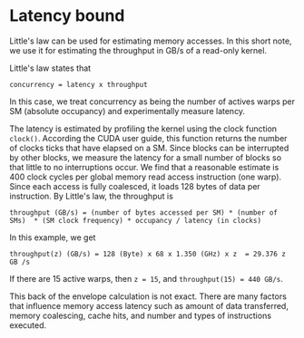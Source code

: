 # Latency bound

Little's law can be used for estimating memory accesses. In this short note, we use it for
estimating the throughput in GB/s of a read-only kernel. 

Little's law states that
```
concurrency = latency x throughput
```
In this case, we treat concurrency as being the number of actives warps per SM (absolute occupancy)
and experimentally measure latency. 

The latency is estimated by profiling the kernel using the clock
function `clock()`. According the CUDA user guide, this function returns the number of clocks ticks
that have elapsed on a SM. Since blocks can be interrupted by other blocks, we measure the latency
for a small number of blocks so that little to no interruptions occur. We find that a reasonable
estimate is 400 clock cycles per global memory read access instruction (one warp). Since each access
is fully coalesced, it loads 128 bytes of data per instruction. By Little's law, the throughput is
```
throughput (GB/s) = (number of bytes accessed per SM) * (number of SMs)  * (SM clock frequency) * occupancy / latency (in clocks)
```
In this example, we get
```
throughput(z) (GB/s) = 128 (Byte) x 68 x 1.350 (GHz) x z  = 29.376 z GB /s 
```
If there are 15 active warps, then `z = 15`, and `throughput(15) = 440 GB/s`.

This back of the envelope calculation is not exact. There are many factors that influence memory
access
latency such as amount of data transferred, memory coalescing, cache hits, and number and types of instructions
executed. 
